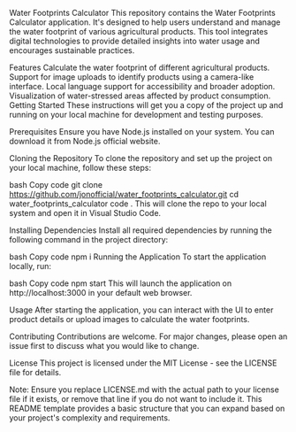 Water Footprints Calculator
This repository contains the Water Footprints Calculator application. It's designed to help users understand and manage the water footprint of various agricultural products. This tool integrates digital technologies to provide detailed insights into water usage and encourages sustainable practices.

Features
Calculate the water footprint of different agricultural products.
Support for image uploads to identify products using a camera-like interface.
Local language support for accessibility and broader adoption.
Visualization of water-stressed areas affected by product consumption.
Getting Started
These instructions will get you a copy of the project up and running on your local machine for development and testing purposes.

Prerequisites
Ensure you have Node.js installed on your system. You can download it from Node.js official website.

Cloning the Repository
To clone the repository and set up the project on your local machine, follow these steps:

bash
Copy code
git clone https://github.com/jonofficial/water_footprints_calculator.git
cd water_footprints_calculator
code .
This will clone the repo to your local system and open it in Visual Studio Code.

Installing Dependencies
Install all required dependencies by running the following command in the project directory:

bash
Copy code
npm i
Running the Application
To start the application locally, run:

bash
Copy code
npm start
This will launch the application on http://localhost:3000 in your default web browser.

Usage
After starting the application, you can interact with the UI to enter product details or upload images to calculate the water footprints.

Contributing
Contributions are welcome. For major changes, please open an issue first to discuss what you would like to change.

License
This project is licensed under the MIT License - see the LICENSE file for details.

Note: Ensure you replace LICENSE.md with the actual path to your license file if it exists, or remove that line if you do not want to include it. This README template provides a basic structure that you can expand based on your project's complexity and requirements.
